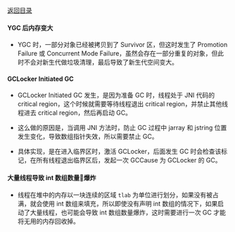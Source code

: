 [返回目录](../README.md)

#### YGC 后内存变大

- YGC 时，一部分对象已经被拷贝到了 Survivor 区，但这时发生了 Promotion Failure 或 Concurrent Mode Failure，虽然会存在一部分重复的对象，但此时不会对新生代做垃圾清理，最后导致了新生代空间变大。

#### GCLocker Initiated GC

- GCLocker Initiated GC 发生，是因为准备 GC 时，线程处于 JNI 代码的 critical region，这个时候就需要等待线程退出 critical region，并禁止其他线程进去 critical region，然后再启动 GC。

- 这么做的原因是，当调用 JNI 方法时，防止 GC 过程中 jarray 和 jstring 位置发生变化，导致数组指针失效，所以需要禁止 GC。

- 具体实现，是在进入临界区时，激活 GCLocker，后面发生 GC 时会检查该标记，在所有线程退出临界区后，发起一次 GCCause 为 GCLocker 的 GC。

#### 大量线程导致 int 数组数量爆炸

- 线程在堆中的内存以一块连续的区域 `tlab` 为单位进行划分，如果没有被占满，就会使用 int 数组来填充，所以即使没有声明 int 数组的情况下，如果启动了大量线程，也可能会导致 int 数组数量爆炸，这时需要进行一次 GC 才能将无用的内存回收掉。